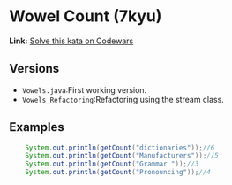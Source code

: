 # Wowel Count (7kyu)
**Link:** [Solve this kata on Codewars](https://www.codewars.com/kata/54ff3102c1bad923760001f3)
## Versions
- `Vowels.java`:First working version.
- `Vowels_Refactoring`:Refactoring using the stream class.
## Examples
```java
    System.out.println(getCount("dictionaries"));//6
    System.out.println(getCount("Manufacturers"));//5
    System.out.println(getCount("Grammar "));//3
    System.out.println(getCount("Pronouncing"));//4
